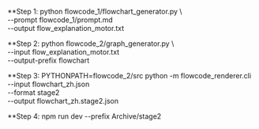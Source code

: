 **Step 1:
python flowcode_1/flowchart_generator.py \     
       --prompt flowcode_1/prompt.md \
       --output flow_explanation_motor.txt


**Step 2:
python flowcode_2/graph_generator.py \                     
    --input flow_explanation_motor.txt \
    --output-prefix flowchart


**Step 3:
PYTHONPATH=flowcode_2/src python -m flowcode_renderer.cli \
    --input flowchart_zh.json \
    --format stage2 \
    --output flowchart_zh.stage2.json


**Step 4:
npm run dev --prefix Archive/stage2